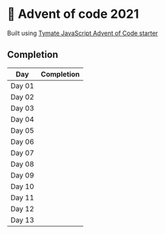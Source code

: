 # 🎄 Advent of code 2021

Built using [Tymate JavaScript Advent of Code starter](https://github.com/tymate/advent-of-code-starter-javascript)

## Completion

<table>
  <thead>
    <tr>
      <th>Day</th>
      <th>Completion</th>
    </tr>
  </thead>
  <tbody>
    <tr>
      <td>Day 01</td>
      <td>
        <a href="https://github.com/Uptip/advent-of-code-2021/tree/main/src/01">
          <img src="https://badgen.net/badge/01/%E2%98%85%E2%98%85/green" alt="" />
        </a>
      </td>
    </tr>
    <tr>
      <td>Day 02</td>
      <td>
        <a href="https://github.com/Uptip/advent-of-code-2021/tree/main/src/02">
          <img src="https://badgen.net/badge/02/%E2%98%85%E2%98%85/green" alt="" />
        </a>
      </td>
    </tr>
    <tr>
      <td>Day 03</td>
      <td>
        <a href="https://github.com/Uptip/advent-of-code-2021/tree/main/src/03">
          <img src="https://badgen.net/badge/03/%E2%98%85%E2%98%85/green" alt="" />
        </a>
      </td>
    </tr>
    <tr>
      <td>Day 04</td>
      <td>
        <a href="https://github.com/Uptip/advent-of-code-2021/tree/main/src/04">
          <img src="https://badgen.net/badge/04/%E2%98%85%E2%98%85/green" alt="" />
        </a>
      </td>
    </tr>
    <tr>
      <td>Day 05</td>
      <td>
        <a href="https://github.com/Uptip/advent-of-code-2021/tree/main/src/05">
          <img src="https://badgen.net/badge/05/%E2%98%85%E2%98%85/green" alt="" />
        </a>
      </td>
    </tr>
    <tr>
      <td>Day 06</td>
      <td>
        <a href="https://github.com/Uptip/advent-of-code-2021/tree/main/src/06">
          <img src="https://badgen.net/badge/06/%E2%98%85%E2%98%85/green" alt="" />
        </a>
      </td>
    </tr>
    <tr>
      <td>Day 07</td>
      <td>
        <a href="https://github.com/Uptip/advent-of-code-2021/tree/main/src/07">
          <img src="https://badgen.net/badge/07/%E2%98%85%E2%98%85/green" alt="" />
        </a>
      </td>
    </tr>
    <tr>
      <td>Day 08</td>
      <td>
        <a href="https://github.com/Uptip/advent-of-code-2021/tree/main/src/08">
          <img src="https://badgen.net/badge/08/%E2%98%85%E2%98%85/green" alt="" />
        </a>
      </td>
    </tr>
    <tr>
      <td>Day 09</td>
      <td>
        <a href="https://github.com/Uptip/advent-of-code-2021/tree/main/src/09">
          <img src="https://badgen.net/badge/09/%E2%98%85%E2%98%85/green" alt="" />
        </a>
      </td>
    </tr>
    <tr>
      <td>Day 10</td>
      <td>
        <a href="https://github.com/Uptip/advent-of-code-2021/tree/main/src/10">
          <img src="https://badgen.net/badge/10/%E2%98%85%E2%98%85/green" alt="" />
        </a>
      </td>
    </tr>
    <tr>
      <td>Day 11</td>
      <td>
        <a href="https://github.com/Uptip/advent-of-code-2021/tree/main/src/11">
          <img src="https://badgen.net/badge/11/%E2%98%85%E2%98%85/green" alt="" />
        </a>
      </td>
    </tr>
    <tr>
      <td>Day 12</td>
      <td>
        <a href="https://github.com/Uptip/advent-of-code-2021/tree/main/src/12">
          <img src="https://badgen.net/badge/12/%E2%98%85%E2%98%85/green" alt="" />
        </a>
      </td>
    </tr>
    <tr>
      <td>Day 13</td>
      <td>
        <a href="https://github.com/Uptip/advent-of-code-2021/tree/main/src/13">
          <img src="https://badgen.net/badge/13/%E2%98%85%E2%98%85/green" alt="" />
        </a>
      </td>
    </tr>
  </tbody>
</table>

